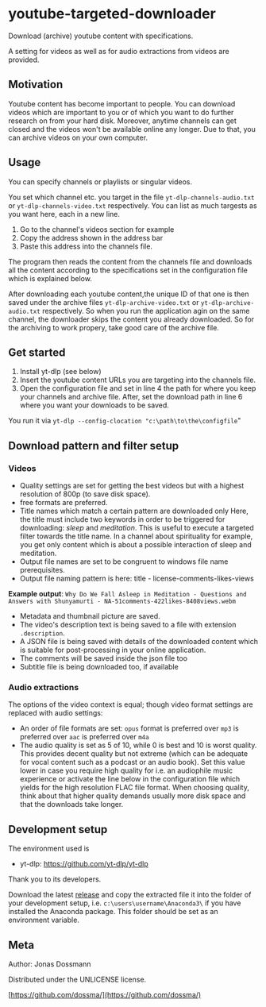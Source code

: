 # youtube-targeted-downloader
Download (archive) youtube content with specifications.

A setting for videos as well as for audio extractions from videos are provided.

## Motivation 
Youtube content has become important to people. You can download videos which are important to you or of which you want to do further research on from your hard disk. Moreover, anytime channels can get closed and the videos won't be available online any longer. Due to that, you can archive videos on your own computer. 

## Usage
You can specify channels or playlists or singular videos.

You set which channel etc. you target in the file `yt-dlp-channels-audio.txt` or `yt-dlp-channels-video.txt` respectively. You can list as much targests as you want here, each in a new line.
1. Go to the channel's videos section for example
2. Copy the address shown in the address bar
3. Paste this address into the channels file.

The program then reads the content from the channels file and downloads all the content according to the specifications set in the configuration file which is explained below.

After downloading each youtube content,the unique ID of that one is then saved under the archive files `yt-dlp-archive-video.txt` or `yt-dlp-archive-audio.txt` respectively. So when you run the application agin on the same channel, the downloader skips the content you already downloaded. So for the archiving to work propery, take good care of the archive file.

## Get started

1. Install yt-dlp (see below)
2. Insert the youtube content URLs you are targeting into the channels file.
3. Open the configuration file and set in line 4 the path for where you keep your channels and archive file. After, set the download path in line 6 where you want your downloads to be saved. 

You run it via `yt-dlp --config-clocation "c:\path\to\the\configfile`"

## Download pattern and filter setup
### Videos
- Quality settings are set for getting the best videos but with a highest resolution of 800p (to save disk space).
- free formats are preferred.
- Title names which match a certain pattern are downloaded only
Here, the title must include two keywords in order to be triggered for downloading: _sleep_ and _meditation_. 
This is useful to execute a targeted filter towards the title name. In a channel about spirituality for example, you get only content which is about a possible interaction of sleep and meditation.
- Output file names are set to be congruent to windows file name prerequisites.
- Output file naming pattern is here: title - license-comments-likes-views

__Example output__:
`Why Do We Fall Asleep in Meditation - Questions and Answers with Shunyamurti - NA-51comments-422likes-8408views.webm`

- Metadata and thumbnail picture are saved.
- The video's description text is being saved to a file with extension `.description`.
- A JSON file is being saved with details of the downloaded content which is suitable for post-processing in your online application.
- The comments will be saved inside the json file too
- Subtitle file is being downloaded too, if available

### Audio extractions
The options of the video context is equal; though video format settings are replaced with audio settings: 
- An order of file formats are set: `opus` format is preferred over `mp3` is preferred over `aac` is preferred over `m4a`
- The audio quality is set as 5 of 10, while 0 is best and 10 is worst quality. This provides decent quality but not extreme (which can be adequate for vocal content such as a podcast or an audio book). Set this value lower in case you require high quality for i.e. an audiophile music experience or activate the line below in the configuration file which yields for the high resolution FLAC file format. When choosing quality, think about that higher quality demands usually more disk space and that the downloads take longer.

## Development setup

The environment used is
- yt-dlp: https://github.com/yt-dlp/yt-dlp

Thank you to its developers.

Download the latest [release](https://github.com/yt-dlp/yt-dlp/releases/) and copy the extracted file it into the folder of your development setup, i.e. `c:\users\username\Anaconda3\` if you have installed the Anaconda package. This folder should be set as an environment variable.

## Meta

Author: Jonas Dossmann

Distributed under the UNLICENSE license.

[https://github.com/dossma/](https://github.com/dossma/)
